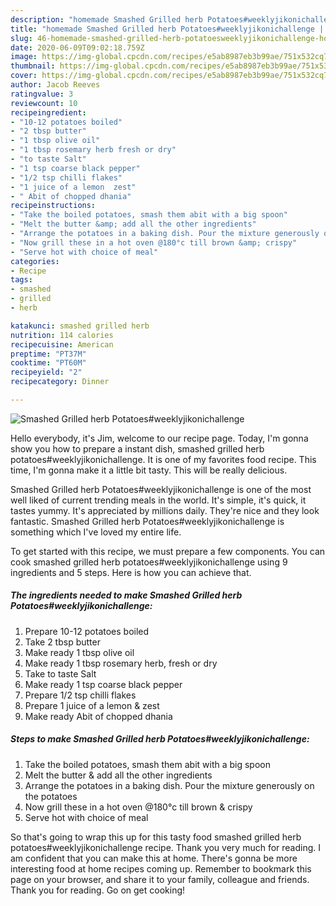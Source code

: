 ```yaml
---
description: "homemade Smashed Grilled herb Potatoes#weeklyjikonichallenge | how to make easy Smashed Grilled herb Potatoes#weeklyjikonichallenge"
title: "homemade Smashed Grilled herb Potatoes#weeklyjikonichallenge | how to make easy Smashed Grilled herb Potatoes#weeklyjikonichallenge"
slug: 46-homemade-smashed-grilled-herb-potatoesweeklyjikonichallenge-how-to-make-easy-smashed-grilled-herb-potatoesweeklyjikonichallenge
date: 2020-06-09T09:02:18.759Z
image: https://img-global.cpcdn.com/recipes/e5ab8987eb3b99ae/751x532cq70/smashed-grilled-herb-potatoesweeklyjikonichallenge-recipe-main-photo.jpg
thumbnail: https://img-global.cpcdn.com/recipes/e5ab8987eb3b99ae/751x532cq70/smashed-grilled-herb-potatoesweeklyjikonichallenge-recipe-main-photo.jpg
cover: https://img-global.cpcdn.com/recipes/e5ab8987eb3b99ae/751x532cq70/smashed-grilled-herb-potatoesweeklyjikonichallenge-recipe-main-photo.jpg
author: Jacob Reeves
ratingvalue: 3
reviewcount: 10
recipeingredient:
- "10-12 potatoes boiled"
- "2 tbsp butter"
- "1 tbsp olive oil"
- "1 tbsp rosemary herb fresh or dry"
- "to taste Salt"
- "1 tsp coarse black pepper"
- "1/2 tsp chilli flakes"
- "1 juice of a lemon  zest"
- " Abit of chopped dhania"
recipeinstructions:
- "Take the boiled potatoes, smash them abit with a big spoon"
- "Melt the butter &amp; add all the other ingredients"
- "Arrange the potatoes in a baking dish. Pour the mixture generously on the potatoes"
- "Now grill these in a hot oven @180°c till brown &amp; crispy"
- "Serve hot with choice of meal"
categories:
- Recipe
tags:
- smashed
- grilled
- herb

katakunci: smashed grilled herb 
nutrition: 114 calories
recipecuisine: American
preptime: "PT37M"
cooktime: "PT60M"
recipeyield: "2"
recipecategory: Dinner

---
```



![Smashed Grilled herb Potatoes#weeklyjikonichallenge](https://img-global.cpcdn.com/recipes/e5ab8987eb3b99ae/751x532cq70/smashed-grilled-herb-potatoesweeklyjikonichallenge-recipe-main-photo.jpg)

Hello everybody, it's Jim, welcome to our recipe page. Today, I'm gonna show you how to prepare a instant dish, smashed grilled herb potatoes#weeklyjikonichallenge. It is one of my favorites food recipe. This time, I'm gonna make it a little bit tasty. This will be really delicious.



Smashed Grilled herb Potatoes#weeklyjikonichallenge is one of the most well liked of current trending meals in the world. It's simple, it's quick, it tastes yummy. It's appreciated by millions daily. They're nice and they look fantastic. Smashed Grilled herb Potatoes#weeklyjikonichallenge is something which I've loved my entire life.


To get started with this recipe, we must prepare a few components. You can cook smashed grilled herb potatoes#weeklyjikonichallenge using 9 ingredients and 5 steps. Here is how you can achieve that.

<!--inarticleads1-->

##### The ingredients needed to make Smashed Grilled herb Potatoes#weeklyjikonichallenge:

1. Prepare 10-12 potatoes boiled
1. Take 2 tbsp butter
1. Make ready 1 tbsp olive oil
1. Make ready 1 tbsp rosemary herb, fresh or dry
1. Take to taste Salt
1. Make ready 1 tsp coarse black pepper
1. Prepare 1/2 tsp chilli flakes
1. Prepare 1 juice of a lemon &amp; zest
1. Make ready  Abit of chopped dhania




<!--inarticleads2-->

##### Steps to make Smashed Grilled herb Potatoes#weeklyjikonichallenge:

1. Take the boiled potatoes, smash them abit with a big spoon
1. Melt the butter &amp; add all the other ingredients
1. Arrange the potatoes in a baking dish. Pour the mixture generously on the potatoes
1. Now grill these in a hot oven @180°c till brown &amp; crispy
1. Serve hot with choice of meal




So that's going to wrap this up for this tasty food smashed grilled herb potatoes#weeklyjikonichallenge recipe. Thank you very much for reading. I am confident that you can make this at home. There's gonna be more interesting food at home recipes coming up. Remember to bookmark this page on your browser, and share it to your family, colleague and friends. Thank you for reading. Go on get cooking!

